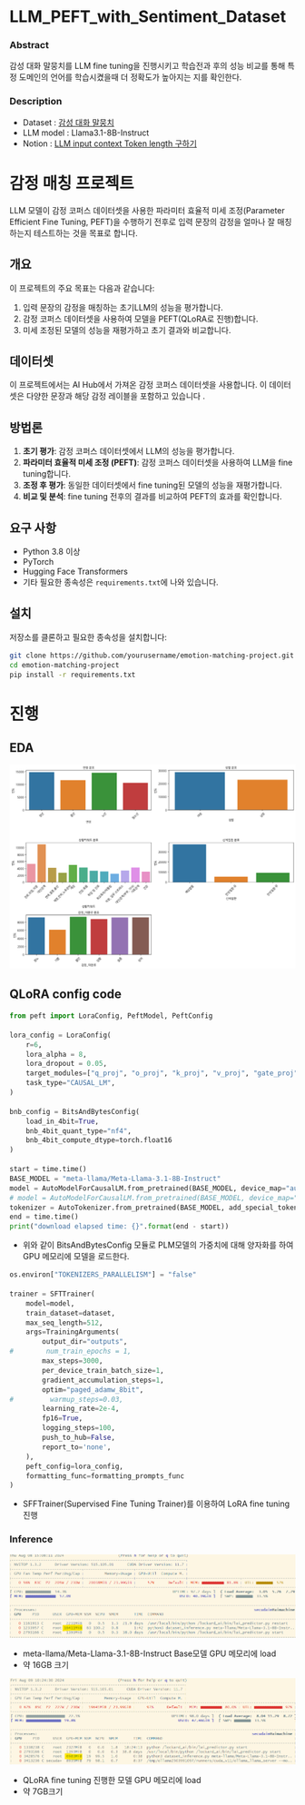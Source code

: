 # LLM_PEFT_with_Sentiment_Dataset

### Abstract
감성 대화 말뭉치를 LLM fine tuning을 진행시키고 학습전과 후의 성능 비교를 통해 특정 도메인의 언어를 학습시켰을때 더 정확도가 높아지는 지를 확인한다.

### Description
- Dataset : [감성 대화 말뭉치](https://www.aihub.or.kr/aihubdata/data/view.do?currMenu=115&topMenu=100&aihubDataSe=realm&dataSetSn=86)
- LLM model : Llama3.1-8B-Instruct
- Notion : [LLM input context Token length 구하기](https://www.notion.so/LLM-input-context-Token-length-2444835e47414b6981c568bc01c761d7?pvs=4)

# 감정 매칭 프로젝트

LLM 모델이 감정 코퍼스 데이터셋을 사용한 파라미터 효율적 미세 조정(Parameter Efficient Fine Tuning, PEFT)을 수행하기 전후로 입력 문장의 감정을 얼마나 잘 매칭하는지 테스트하는 것을 목표로 합니다.

## 개요

이 프로젝트의 주요 목표는 다음과 같습니다:
1. 입력 문장의 감정을 매칭하는 초기LLM의 성능을 평가합니다.
2. 감정 코퍼스 데이터셋을 사용하여 모델을 PEFT(QLoRA로 진행)합니다.
3. 미세 조정된 모델의 성능을 재평가하고 초기 결과와 비교합니다.

## 데이터셋

이 프로젝트에서는 AI Hub에서 가져온 감정 코퍼스 데이터셋을 사용합니다. 이 데이터셋은 다양한 문장과 해당 감정 레이블을 포함하고 있습니다 .

## 방법론

1. **초기 평가**: 감정 코퍼스 데이터셋에서 LLM의 성능을 평가합니다.
2. **파라미터 효율적 미세 조정 (PEFT)**: 감정 코퍼스 데이터셋을 사용하여 LLM을 fine tuning합니다.
3. **조정 후 평가**: 동일한 데이터셋에서 fine tuning된 모델의 성능을 재평가합니다.
4. **비교 및 분석**: fine tuning 전후의 결과를 비교하여 PEFT의 효과를 확인합니다.

## 요구 사항

- Python 3.8 이상
- PyTorch
- Hugging Face Transformers
- 기타 필요한 종속성은 `requirements.txt`에 나와 있습니다.

## 설치

저장소를 클론하고 필요한 종속성을 설치합니다:

```bash
git clone https://github.com/yourusername/emotion-matching-project.git
cd emotion-matching-project
pip install -r requirements.txt
```

# 진행
## EDA
![emotional_dataset_visual](./images/emotional_dataset_visual.png)

## QLoRA config code
```python
from peft import LoraConfig, PeftModel, PeftConfig

lora_config = LoraConfig(
    r=6,
    lora_alpha = 8,
    lora_dropout = 0.05,
    target_modules=["q_proj", "o_proj", "k_proj", "v_proj", "gate_proj", "up_proj", "down_proj"],
    task_type="CAUSAL_LM",
)

bnb_config = BitsAndBytesConfig(
    load_in_4bit=True,
    bnb_4bit_quant_type="nf4",
    bnb_4bit_compute_dtype=torch.float16
)

start = time.time()
BASE_MODEL = "meta-llama/Meta-Llama-3.1-8B-Instruct"
model = AutoModelForCausalLM.from_pretrained(BASE_MODEL, device_map="auto", quantization_config=bnb_config) # 양자화 함
# model = AutoModelForCausalLM.from_pretrained(BASE_MODEL, device_map="auto") # 양자화 하지 않음
tokenizer = AutoTokenizer.from_pretrained(BASE_MODEL, add_special_tokens=True)
end = time.time()
print("download elapsed time: {}".format(end - start))
```
- 위와 같이 BitsAndBytesConfig 모듈로 PLM모델의 가중치에 대해 양자화를 하여 GPU 메모리에 모델을 로드한다.

```python
os.environ["TOKENIZERS_PARALLELISM"] = "false"

trainer = SFTTrainer(
    model=model,
    train_dataset=dataset,
    max_seq_length=512,
    args=TrainingArguments(
        output_dir="outputs",
#        num_train_epochs = 1,
        max_steps=3000,
        per_device_train_batch_size=1,
        gradient_accumulation_steps=1,
        optim="paged_adamw_8bit",
#         warmup_steps=0.03,
        learning_rate=2e-4,
        fp16=True,
        logging_steps=100,
        push_to_hub=False,
        report_to='none',
    ),
    peft_config=lora_config,
    formatting_func=formatting_prompts_func
)
```
- SFFTrainer(Supervised Fine Tuning Trainer)를 이용하여 LoRA fine tuning 진행

### Inference 
![llama3.1-8B-Instruct.png](./images/llama3.1-8B-Instruct.png)
- meta-llama/Meta-Llama-3.1-8B-Instruct Base모델 GPU 메모리에 load
- 약 16GB 크기

![QLoRA-llama3.1-8B-Instruct.png](./images/QLoRA-llama3.1-8B-Instruct.png)
- QLoRA fine tuning 진행한 모델 GPU 메모리에 load
- 약 7GB크기
